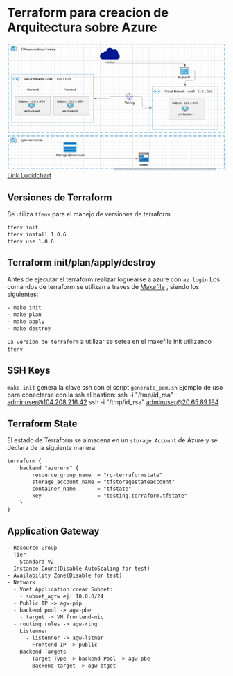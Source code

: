 # Terraform para creacion de Arquitectura sobre Azure

![arquitectura](images/arquitectura.png)
[Link Lucidchart](https://lucid.app/lucidchart/2d8ca15b-5562-4239-a0af-65745ed290ac/edit?page=mXwzAnnOLpm1#)

## Versiones de Terraform
Se utiliza `tfenv` para el manejo de versiones de terraform

    tfenv init
    tfenv install 1.0.6
    tfenv use 1.0.6

## Terraform init/plan/apply/destroy
Antes de ejecutar el terraform realizar loguearse a azure con `az login`
Los comandos de terraform se utilizan a traves de [Makefile](Makefile) , siendo los siguientes:

    - make init
    - make plan
    - make apply
    - make destroy 

`La version de terraform` a utilizar se setea en el makefile init utilizando `tfenv`

## SSH Keys
`make init` genera la clave ssh con el script `generate_pem.sh`
Ejemplo de uso para conectarse con la ssh al bastion:
    ssh -i "/tmp/id_rsa" adminuser@104.208.216.42
    ssh -i "/tmp/id_rsa" adminuser@20.65.89.194

## Terraform State
El estado de Terraform se almacena en un `storage Account` de Azure y se declara de la siguiente manera:

    terraform {
        backend "azurerm" {
            resource_group_name  = "rg-terraformstate"
            storage_account_name = "tfstoragestateaccount"
            container_name       = "tfstate"
            key                  = "testing.terraform.tfstate"
        }
    }
## Application Gateway
    - Resource Group
    - Tier
      - Standard V2
    - Instance Count(Disable AutoScaling for test)
    - Availability Zone(Disable for test)
    - Network
      - Vnet Application crear Subnet:
        - subnet_agtw ej: 10.0.0/24
      - Public IP -> agw-pip
      - backend pool -> agw-pbe
        - target -> VM frontend-nic
      - routing rules -> agw-rtng
        Listenner
          - listenner -> agw-lstner
          - Frontend IP -> public
        Backend Targets
          - Target Type -> backend Pool -> agw-pbe
          - Backend target -> agw-btget